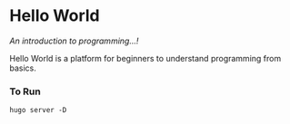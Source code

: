 # Hello World

_An introduction to programming...!_

Hello World is a platform for beginners to understand programming from basics.

### To Run

```
hugo server -D
```
